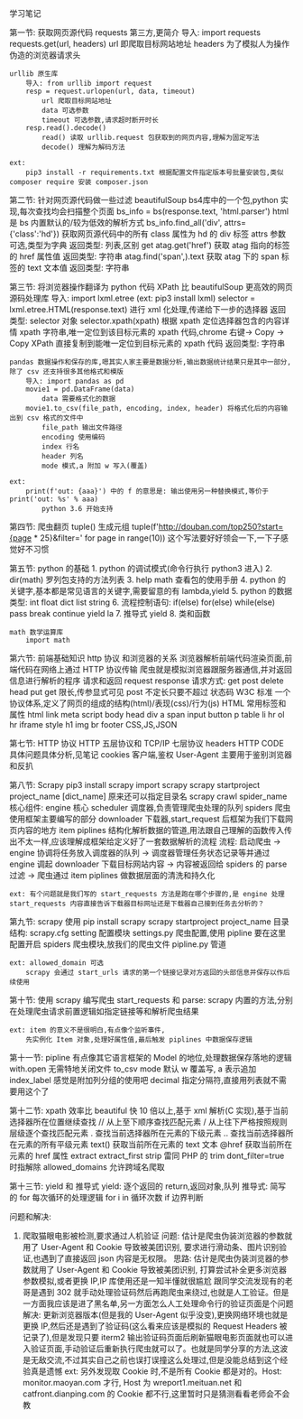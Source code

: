 学习笔记

第一节: 获取网页源代码
    requests 第三方,更简介
        导入: import requests
        requests.get(url, headers)
            url 即爬取目标网站地址
            headers 为了模拟人为操作伪造的浏览器请求头

    urllib 原生库
        导入: from urllib import request
        resp = request.urlopen(url, data, timeout)
            url 爬取目标网站地址
            data 可选参数
            timeout 可选参数,请求超时断开时长
        resp.read().decode()
            read() 读取 urllib.request 包获取到的网页内容,理解为固定写法
            decode() 理解为解码方法

    ext:
        pip3 install -r requirements.txt 根据配置文件指定版本号批量安装包,类似 composer require 安装 composer.json


第二节: 针对网页源代码做一些过滤
    beautifulSoup bs4库中的一个包,python 实现,每次查找均会扫描整个页面
        bs_info = bs(response.text, 'html.parser')
            html 是 bs 内置默认的/较为低效的解析方式
        bs_info.find_all('div', attrs={'class':'hd'})
            获取网页源代码中的所有 class 属性为 hd 的 div 标签
            attrs 参数可选,类型为字典
            返回类型: 列表,区别 get
        atag.get('href')
            获取 atag 指向的标签的 href 属性值
            返回类型: 字符串
        atag.find('span',).text
            获取 atag 下的 span 标签的 text 文本值
            返回类型: 字符串


第三节: 将浏览器操作翻译为 python 代码
    XPath 比 beautifulSoup 更高效的网页源码处理库
        导入: import lxml.etree (ext: pip3 install lxml)
        selector = lxml.etree.HTML(response.text)
            进行 xml 化处理,传递给下一步的选择器
            返回类型: selector 对象
        selector.xpath(xpath) 根据 xpath 定位选择器包含的内容详情
            xpath 字符串,唯一定位到该目标元素的 xpath 代码,chrome 右键-> Copy -> Copy XPath 直接复制到能唯一定位到目标元素的 xpath 代码
            返回类型: 字符串
    
    pandas 数据操作和保存的库,嗯其实人家主要是数据分析,输出数据统计结果只是其中一部分,除了 csv 还支持很多其他格式和模版
        导入: import pandas as pd
        movie1 = pd.DataFrame(data)
            data 需要格式化的数据
        movie1.to_csv(file_path, encoding, index, header) 将格式化后的内容输出到 csv 格式的文件中
            file_path 输出文件路径
            encoding 使用编码
            index 行名
            header 列名
            mode 模式,a 附加 w 写入(覆盖)

    ext:
        print(f'out: {aaa}') 中的 f 的意思是: 输出使用另一种替换模式,等价于 print('out: %s' % aaa)
            python 3.6 开始支持


第四节: 爬虫翻页
    tuple() 生成元组
    tuple(f'http://douban.com/top250?start={page * 25}&filter=' for page in range(10))
    这个写法要好好领会一下,一下子感觉好不习惯


第五节: python 的基础
    1. python 的调试模式(命令行执行 python3 进入)
    2. dir(math) 罗列包支持的方法列表
    3. help math 查看包的使用手册
    4. python 的关键字,基本都是常见语言的关键字,需要留意的有 lambda,yield
    5. python 的数据类型: int float dict list string 
    6. 流程控制语句: if(else) for(else) while(else) pass break continue yield la
    7. 推导式 yield
    8. 类和函数

    math 数学运算库
        import math


第六节: 前端基础知识
    http 协议
        和浏览器的关系
            浏览器解析前端代码渲染页面,前端代码在网络上通过 HTTP 协议传输
            爬虫就是模拟浏览器跟服务器通信,并对返回信息进行解析的程序
        请求和返回
            request response
        请求方式: get post delete head put
            get 限长,传参显式可见
            post 不定长只要不超过
        状态码
    W3C 标准
        一个协议体系,定义了网页的组成的结构(html)/表现(css)/行为(js)
    HTML 常用标签和属性
        html link meta script body head div a span input button p table li hr ol hr iframe style h1 img br footer
    CSS,JS,JSON


第七节: HTTP 协议
    HTTP 五层协议和 TCP/IP 七层协议
    headers
        HTTP CODE 具体问题具体分析,见笔记
        cookies
            客户端,鉴权
        User-Agent
            主要用于鉴别浏览器和反扒

第八节: Scrapy
    pip3 install scrapy
    import scrapy
    scrapy startproject project_name [dict_name] 原来还可以指定目录名
    scrapy crawl spider_name
    核心组件: 
        engine 核心
        scheduler 调度器,负责管理爬虫处理的队列
        spiders 爬虫使用框架主要编写的部分
        downloader 下载器,start_request 后框架为我们下载网页内容的地方
        item piplines 结构化解析数据的管道,用法跟自己理解的函数传入传出不太一样,应该理解成框架给定义好了一套数据解析的流程
    流程:
        启动爬虫 -> engine 协调将任务放入调度器的队列 -> 调度器管理任务状态记录等并通过 engine 调起 downloader 下载目标网站内容
        -> 内容被返回给 spiders 的 parse 过滤 -> 爬虫通过 item piplines 做数据层面的清洗和持久化

    ext: 有个问题就是我们写的 start_requests 方法是跑在哪个步骤的,是 engine 处理 start_requests 内容直接告诉下载器目标网址还是下载器自己接到任务去分析的？


第九节: scrapy 使用
    pip install scrapy
    scrapy startproject project_name
    目录结构:
        scrapy.cfg 
            setting 配置模块
        settings.py 爬虫配置,使用 pipline 要在这里配置开启
        spiders 爬虫模块,放我们的爬虫文件
        pipline.py 管道
    
    ext: allowed_domain 可选
        scrapy 会通过 start_urls 请求的第一个链接记录对方返回的头部信息并保存以作后续使用


第十节: 使用 scrapy 编写爬虫
    start_requests 和 parse:
        scrapy 内置的方法,分别在处理爬虫请求前置逻辑如指定链接等和解析爬虫结果

    ext: item 的意义不是很明白,有点像个监听事件,
        先实例化 Item 对象,处理好属性值,最后触发 piplines 中数据保存逻辑


第十一节: 
    pipline 有点像其它语言框架的 Model 的地位,处理数据保存落地的逻辑
    with.open 无需特地关闭文件
    to_csv 
        mode 默认 w 覆盖写, a 表示追加
        index_label 感觉是附加列分组的使用吧
        decimal 指定分隔符,直接用列表就不需要用这个了


第十二节:  xpath 效率比 beautiful 快 10 倍以上,基于 xml 解析(C 实现),基于当前选择器所在位置继续查找
    // 从上至下顺序查找匹配元素
    / 从上往下严格按照规则层级逐个查找匹配元素
    . 查找当前选择器所在元素的下级元素
    .. 查找当前选择器所在元素的所有平级元素
    text() 获取当前所在元素的 text 文本
    @href 获取当前所在元素的 href 属性
    extract
    extract_first
    strip 雷同 PHP 的 trim
    dont_filter=true 时指解除 allowed_domains 允许跨域名爬取

第十三节: yield 和 推导式
    yield: 逐个返回的 return,返回对象,队列
    推导式: 简写的 for
        每次循环的处理逻辑 for i in 循环次数 if 边界判断

问题和解决:
1. 爬取猫眼电影被检测,要求通过人机验证
    问题: 
        估计是爬虫伪装浏览器的参数就用了 User-Agent 和 Cookie 导致被美团识别, 要求进行滑动条、图片识别验证,也遇到了直接返回 json 内容是无权限。
    思路: 
        估计是爬虫伪装浏览器的参数就用了 User-Agent 和 Cookie 导致被美团识别,
        打算尝试补全更多浏览器参数模拟,或者更换 IP,IP 库使用还是一知半懂就很尴尬
        跟同学交流发现有的老哥是遇到 302 就手动处理验证码然后再跑爬虫来绕过,也就是人工验证。但是一方面我应该是进了黑名单,另一方面怎么人工处理命令行的验证页面是个问题
    解决:
        更新浏览器版本(但是我的 User-Agent 似乎没变),更换网络环境也就是更换 IP,然后还是遇到了验证码(这么看来应该是模拟的 Request Headers 被记录了),但是发现只要 iterm2 输出验证码页面后刷新猫眼电影页面就也可以进入验证页面,手动验证后重新执行爬虫就可以了。也就是同学分享的方法,这波是无敌交流,不过其实自己之前也误打误撞这么处理过,但是没能总结到这个经验真是遗憾
    ext: 
        另外发现取 Cookie 时,不是所有 Cookie 都是对的。Host: monitor.maoyan.com 才行, Host 为 wreport1.meituan.net 和 catfront.dianping.com 的 Cookie 都不行,这里暂时只是猜测看看老师会不会教

